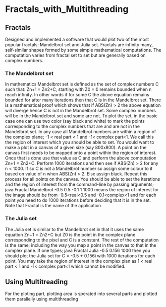 # Fractals_with_Multithreading

##  Fractals

Designed and implemented a software that would plot two of the most popular fractals: Mandelbrot set and Julia set. Fractals are infinity many, self-similar shapes formed by some simple mathematical computations. The computation varies from fractal set to set but are generally based on complex numbers.

### The Mandelbrot set

In mathematics Mandelbrot set is defined as the set of complex numbers C such
that: Zn+1 = Zn2+C, starting with Z0 = 0 remains bounded when n reach infinity. In other words if for
some C the above equation remains bounded for after many iterations then that C is in the Mandelbrot
set. There is a mathematical proof which shows that if ABS(Zn) > 2 the above equation will diverge
hence C is not in the Mandelbrot set. Some complex numbers will be in the Mandelbrot set and some
are not.
To plot the set, in the basic case one can use two color (say black and white) to mark the points
corresponding to the complex numbers that are and are not in the Mandelbrot set.
In any case all Mandelbrot numbers are within a region of the complex plane; -1 < real part < 1 and -1<
complex part<1. We call this the region of interest which you should be able to set.
You would want to make a plot in a canvas of a given size (say 800x800). A point on the canvas first
needs to be mapped onto a point within the region of interest. Once that is done use that value as C and
perform the above computation Zn+1 = Zn2+C. Perform 1000 iterations and then see if ABS(Zn) > 2 for
any n < 1000. If so C is not a Mandelbrot number so assign some colour to it based on value of n when
ABS(Zn) > 2. Else assign black. Repeat this process for all points on the canvas.
You should be able to set the iterations and the region of interest from the command-line by passing
arguments; java Fractal Mandelbrot -0.5 0.5 -0.1 1 1000 means the region of interest for the image
should be from -0.5<real<0.5 and -0.1<complex<1 and for each point you need to do 1000 iterations
before deciding that it is in the set. Note that Fractal is the name of the application

### The Julia set

The Julia set is similar to the Mandelbrot set in that it uses the same equation Zn+1 =
Zn2+C but Z0 is the point in the complex plane corresponding to the pixel and C is a constant. The rest
of the computation is the same; including the way you map a point in the canvas to that in the complex
plane. If one types; java Fractal Julia -0.5 0.156 1000 then you should plot the Julia set for C = -0.5 +
0.156i with 1000 iterations for each point. You may take the region of interest in the complex plan as 1
< real part < 1 and -1< complex part<1 which cannot be modified.

## Using Multitreading

For the ploting part, plotting area is sperated into several parts and plotted them parallelly using multithreading 

